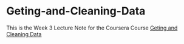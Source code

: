 Geting-and-Cleaning-Data
========================
This is the Week 3 Lecture Note for the Coursera Course [Geting and Cleaning Data](https://class.coursera.org/getdata-008)
